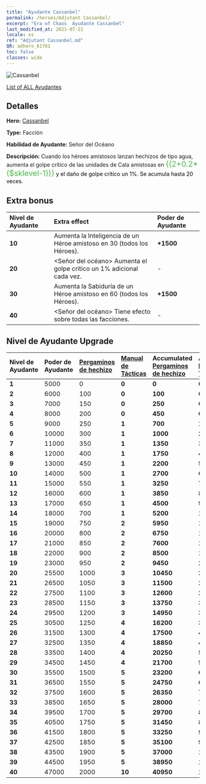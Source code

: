 ```yaml
---
title: "Ayudante Cassanbel"
permalink: /heroes/Adjutant Cassanbel/
excerpt: "Era of Chaos  Ayudante Cassanbel"
last_modified_at: 2021-07-21
locale: es
ref: "Adjutant Cassanbel.md"
QR: adhero_61701
toc: false
classes: wide
---
```

  ![Cassanbel](/images/h/h_Cassanbel.jpg)

 [List of ALL Ayudantes](/es/heroes/Adjutants/) 

## Detalles
 **Hero:**  [Cassanbel](/es/heroes/Cassanbel/) 

 **Type:**  Facción 

 **Habilidad de Ayudante:**  Señor del Océano 

 **Descripción:** Cuando los héroes amistosos lanzan hechizos de tipo agua, aumenta el golpe crítico de las unidades de Cala amistosas en <span style="color: #48b946;font-size:20px">{(2+0.2*($sklevel-1))}</span><span style="color: black"> y el daño de golpe crítico un 1%. Se acumula hasta 20 veces.

## Extra bonus

  | Nivel de Ayudante | Extra effect | Poder de Ayudante  |
  |:---|:-------|:------------|
  | **10** | Aumenta la Inteligencia de un Héroe amistoso en 30 (todos los Héroes). | **+1500** |
  | **20** | <Señor del océano> Aumenta el golpe crítico un 1% adicional cada vez. | - |
  | **30** | Aumenta la Sabiduría de un Héroe amistoso en 60 (todos los Héroes). | **+1500** |
  | **40** | <Señor del océano> Tiene efecto sobre todas las facciones. | - |


## Nivel de Ayudante Upgrade

  | Nivel de Ayudante | Poder de Ayudante | [Pergaminos de hechizo](/ItemsES/con_694/) | [Manual de Tácticas](/ItemsES/unk_2115/) | Accumulated [Pergaminos de hechizo](/ItemsES/con_694/) | Accumulated [Manual de Tácticas](/ItemsES/unk_2115/) |
  |:-------|:-------|:------------|:------------|:------------|:------------|
  | **1** | 5000 | 0 | **0** | **0** | **0** |
  | **2** | 6000 | 100 | **0** | **100** | **0** |
  | **3** | 7000 | 150 | **0** | **250** | **0** |
  | **4** | 8000 | 200 | **0** | **450** | **0** |
  | **5** | 9000 | 250 | **1** | **700** | **1** |
  | **6** | 10000 | 300 | **1** | **1000** | **2** |
  | **7** | 11000 | 350 | **1** | **1350** | **3** |
  | **8** | 12000 | 400 | **1** | **1750** | **4** |
  | **9** | 13000 | 450 | **1** | **2200** | **5** |
  | **10** | 14000 | 500 | **1** | **2700** | **6** |
  | **11** | 15000 | 550 | **1** | **3250** | **7** |
  | **12** | 16000 | 600 | **1** | **3850** | **8** |
  | **13** | 17000 | 650 | **1** | **4500** | **9** |
  | **14** | 18000 | 700 | **1** | **5200** | **10** |
  | **15** | 19000 | 750 | **2** | **5950** | **12** |
  | **16** | 20000 | 800 | **2** | **6750** | **14** |
  | **17** | 21000 | 850 | **2** | **7600** | **16** |
  | **18** | 22000 | 900 | **2** | **8500** | **18** |
  | **19** | 23000 | 950 | **2** | **9450** | **20** |
  | **20** | 25500 | 1000 | **3** | **10450** | **23** |
  | **21** | 26500 | 1050 | **3** | **11500** | **26** |
  | **22** | 27500 | 1100 | **3** | **12600** | **29** |
  | **23** | 28500 | 1150 | **3** | **13750** | **32** |
  | **24** | 29500 | 1200 | **3** | **14950** | **35** |
  | **25** | 30500 | 1250 | **4** | **16200** | **39** |
  | **26** | 31500 | 1300 | **4** | **17500** | **43** |
  | **27** | 32500 | 1350 | **4** | **18850** | **47** |
  | **28** | 33500 | 1400 | **4** | **20250** | **51** |
  | **29** | 34500 | 1450 | **4** | **21700** | **55** |
  | **30** | 35500 | 1500 | **5** | **23200** | **60** |
  | **31** | 36500 | 1550 | **5** | **24750** | **65** |
  | **32** | 37500 | 1600 | **5** | **26350** | **70** |
  | **33** | 38500 | 1650 | **5** | **28000** | **75** |
  | **34** | 39500 | 1700 | **5** | **29700** | **80** |
  | **35** | 40500 | 1750 | **5** | **31450** | **85** |
  | **36** | 41500 | 1800 | **5** | **33250** | **90** |
  | **37** | 42500 | 1850 | **5** | **35100** | **95** |
  | **38** | 43500 | 1900 | **5** | **37000** | **100** |
  | **39** | 44500 | 1950 | **5** | **38950** | **105** |
  | **40** | 47000 | 2000 | **10** | **40950** | **115** |
